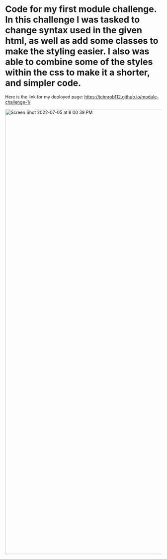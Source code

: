 # Code for my first module challenge.  In this challenge I was tasked to change syntax used in the given html, as well as add some classes to make the styling easier.  I also was able to combine some of the styles within the css to make it a shorter, and simpler code.  


Here is the link for my deployed page:
https://johnrob112.github.io/module-challenge-1/


<img width="1433" alt="Screen Shot 2022-07-05 at 8 00 39 PM" src="https://user-images.githubusercontent.com/107014086/177435843-dd1b3ff1-613e-41ad-b189-9bdf18b989ea.png">

